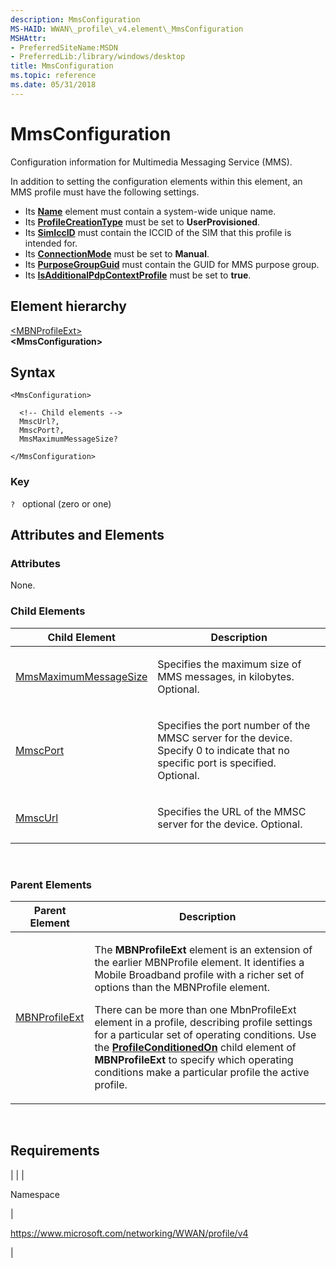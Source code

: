 ```yaml
---
description: MmsConfiguration
MS-HAID: WWAN\_profile\_v4.element\_MmsConfiguration
MSHAttr:
- PreferredSiteName:MSDN
- PreferredLib:/library/windows/desktop
title: MmsConfiguration
ms.topic: reference
ms.date: 05/31/2018
---
```


# <span id="WWAN_profile_v4.element_MmsConfiguration"></span>MmsConfiguration

Configuration information for Multimedia Messaging Service (MMS).

In addition to setting the configuration elements within this element, an MMS profile must have the following settings.

-   Its [**Name**](element-name.md) element must contain a system-wide unique name.
-   Its [**ProfileCreationType**](./schema-profilecreationtype-mbnprofile-element.md) must be set to **UserProvisioned**.
-   Its [**SimIccID**](/windows/win32/api/mbnapi/nf-mbnapi-imbnsubscriberinformation-get_simiccid) must contain the ICCID of the SIM that this profile is intended for.
-   Its [**ConnectionMode**](./schema-connectionmode-mbnprofile-element.md) must be set to **Manual**.
-   Its [**PurposeGroupGuid**](element-purposegroupguid.md) must contain the GUID for MMS purpose group.
-   Its [**IsAdditionalPdpContextProfile**](/previous-versions/windows/desktop/legacy/mt156987(v=vs.85)) must be set to **true**.

## Element hierarchy

[&lt;MBNProfileExt&gt;](element-mbnprofileext.md)  
**&lt;MmsConfiguration&gt;**

## Syntax

``` syntax
<MmsConfiguration>

  <!-- Child elements -->
  MmscUrl?,
  MmscPort?,
  MmsMaximumMessageSize?

</MmsConfiguration>
```

### Key

`?`   optional (zero or one)

## <span id="Attributes_and_Elements"></span><span id="attributes_and_elements"></span><span id="ATTRIBUTES_AND_ELEMENTS"></span>Attributes and Elements

### <span id="attributes"></span><span id="ATTRIBUTES"></span>Attributes

None.

### <span id="Child_Elements"></span><span id="child_elements"></span><span id="CHILD_ELEMENTS"></span>Child Elements


| Child Element | Description | 
|---------------|-------------|
| <a href="element-mmsmaximummessagesize.md">MmsMaximumMessageSize</a> | <p>Specifies the maximum size of MMS messages, in kilobytes. Optional.</p> | 
| <a href="element-mmscport.md">MmscPort</a> | <p>Specifies the port number of the MMSC server for the device. Specify 0 to indicate that no specific port is specified. Optional.</p> | 
| <a href="element-mmscurl.md">MmscUrl</a> | <p>Specifies the URL of the MMSC server for the device. Optional.</p> | 


 

### <span id="parent_elements"></span><span id="PARENT_ELEMENTS"></span>Parent Elements


| Parent Element | Description | 
|----------------|-------------|
| <a href="element-mbnprofileext.md">MBNProfileExt</a> | <p>The <strong>MBNProfileExt</strong> element is an extension of the earlier MBNProfile element. It identifies a Mobile Broadband profile with a richer set of options than the MBNProfile element.</p><p>There can be more than one MbnProfileExt element in a profile, describing profile settings for a particular set of operating conditions. Use the <a href="element-profileconditionedon.md"><strong>ProfileConditionedOn</strong></a> child element of <strong>MBNProfileExt</strong> to specify which operating conditions make a particular profile the active profile.</p> | 


 

## Requirements


| 
|
| <p>Namespace</p> | <p>https://www.microsoft.com/networking/WWAN/profile/v4</p> | 


 

 

